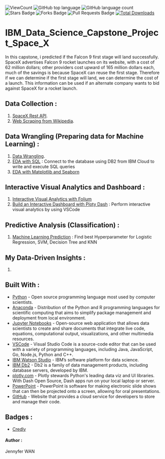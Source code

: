![ViewCount](https://views.whatilearened.today/views/github/JennyferWAN/IBM_Data_Science_Capstone_Project_Space_X.svg?cache=remove)
![GitHub top language](https://img.shields.io/github/languages/top/JennyferWAN/IBM_Data_Science_Capstone_Project_Space_X?style=flat)
![GitHub language count](https://img.shields.io/github/languages/count/JennyferWAN/IBM_Data_Science_Capstone_Project_Space_X?style=flat)
![Stars Badge](https://img.shields.io/github/stars/JennyferWAN/IBM_Data_Science_Capstone_Project_Space_X?style=flat)
![Forks Badge](https://img.shields.io/github/forks/JennyferWAN/IBM_Data_Science_Capstone_Project_Space_X?style=flat)
![Pull Requests Badge](https://img.shields.io/github/issues-pr/JennyferWAN/IBM_Data_Science_Capstone_Project_Space_X?style=flat)
[![Total Downloads](https://img.shields.io/github/downloads/JennyferWAN/IBM_Data_Science_Capstone_Project_Space_X/total.svg)](https://github.com/JennyferWAN/IBM_Data_Science_Capstone_Project_Space_X/releases/)

# IBM_Data_Science_Capstone_Project_Space_X

In this capstone, i predicted if the Falcon 9 first stage will land successfully. 
SpaceX advertises Falcon 9 rocket launches on its website, with a cost of 62 million dollars; other providers cost upward of 165 million dollars each, much of the savings is because SpaceX can reuse the first stage. 
Therefore if we can determine if the first stage will land, we can determine the cost of a launch. This information can be used if an alternate company wants to bid against SpaceX for a rocket launch.



## Data Collection :
1. [SpaceX Rest API](https://github.com/JennyferWAN/IBM-Data-Science-Capstone-Project-Space-X/blob/eba362f42ea6271dde28a737e768e4856e5ff41d/Data%20Collection%20API.ipynb).
2. [Web Scraping from Wikipedia](https://github.com/JennyferWAN/IBM-Data-Science-Capstone-Project-Space-X/blob/eba362f42ea6271dde28a737e768e4856e5ff41d/Data%20Collection%20with%20Web%20Scraping.ipynb).

## Data Wrangling (Preparing data for Machine Learning) :
1. [Data Wrangling](https://github.com/JennyferWAN/IBM_Data_Science_Capstone_Project_Space_X/blob/873cf63ec94d3cc1a35a9401227267f5a4cbde76/EDA%20Lab.ipynb).
2. [EDA with SQL](https://github.com/JennyferWAN/IBM_Data_Science_Capstone_Project_Space_X/blob/b18ac9cbaadf644cc6a2c716c84db7d3fa50f6b6/EDA_with_SQL.ipynb) : Connect to the database using DB2 from IBM Cloud to write and execute SQL queries
3. [EDA with Matplotlib and Seaborn](https://github.com/JennyferWAN/IBM_Data_Science_Capstone_Project_Space_X/blob/8d692e155debab824302299da80e2c6091ae6611/EDA%20with%20Data%20Visualization.ipynb)

## Interactive Visual Analytics and Dashboard :
1. [Interactive Visual Analytics with Folium](https://github.com/JennyferWAN/IBM_Data_Science_Capstone_Project_Space_X/blob/75d03b7495aea1608454a92ed023ba57d32b8bfe/Interactive%20Visual%20Analytics%20with%20Folium.ipynb)
2. [Build an Interactive Dashboard with Ploty Dash](https://github.com/JennyferWAN/IBM_Data_Science_Capstone_Project_Space_X/blob/3ee088eb6669c2d1059e4d626c6057e52090455b/dash_interactivity.py) : Perform interactive visual analytics by using VSCode

## Predictive Analysis (Classification) :
1. [Machine Learning Prediction](https://github.com/JennyferWAN/IBM_Data_Science_Capstone_Project_Space_X/blob/f893e1708f5abbbab49bf8a9bbc65b27214b897c/Complete%20the%20Machine%20Learning%20Prediction%20lab.ipynb) : Find best Hyperparameter for Logistic Regression, SVM, Decision Tree and KNN

## My Data-Driven Insights :
1. 



## Built With :

- [Python](https://www.python.org/) - Open source programming language most used by computer scientists.
- [Anaconda](https://www.anaconda.com/) - Distribution of the Python and R programming languages for scientific computing that aims to simplify package management and deployment from local environment.
- [Jupyter Notebooks](https://jupyter.org/) - Open-source web application that allows data scientists to create and share documents that integrate live code, equations, computational output, visualizations, and other multimedia resources.
- [VSCode](https://code.visualstudio.com) - Visual Studio Code is a source-code editor that can be used with a variety of programming languages, including Java, JavaScript, Go, Node.js, Python and C++.
- [IBM Watson Studio](https://www.ibm.com/in-en/cloud/watson-studio) - IBM’s software platform for data science.
- [IBM Db2](https://www.ibm.com/in-en/analytics/db2) - Db2 is a family of data management products, including database servers, developed by IBM.
- [plotly.com](https://plotly.com/) - Plotly stewards Python's leading data viz and UI libraries. With Dash Open Source, Dash apps run on your local laptop or server.
- [PowerPoint](https://www.office.com/?utm_medium=Exinfluencer&utm_source=Exinfluencer&utm_content=000026UJ&utm_term=10006555&utm_id=NA-SkillsNetwork-wwwcourseraorg-SkillsNetworkCoursesIBMDA0321ENSkillsNetwork21426264-2021-01-01) - PowerPoint is software for making electronic slide shows that can then be projected onto a screen, allowing for oral presentations.
- [GitHub](https://github.com/) - Website that provides a cloud service for developers to store and manage their code.



## Badges : 
- [Credly](https://www.credly.com/users/jennyfer-wan/badges#)



#### Author :
Jennyfer WAN
